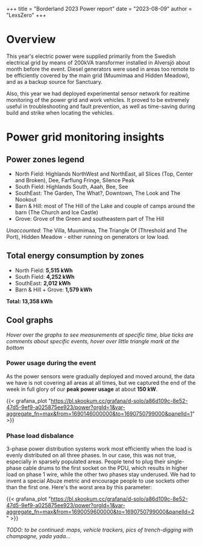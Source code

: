 +++
title = "Borderland 2023 Power report"
date = "2023-08-09"
author = "LexsZero"
+++

# Overview


This year's electric power were supplied primarily from the Swedish electrical grid
by means of 200kVA transformer installed in Alversjö about month before the event.
Diesel generators were used in areas too remote to be efficiently covered by the main
grid (Muumimaa and Hidden Meadow), and as a backup source for Sanctuary.

Also, this year we had deployed experimental sensor network for realtime monitoring
of the power grid and work vehicles. It proved to be extremely useful in
troubleshooting and fault prevention, as well as time-saving during build and
strike when locating the vehicles.

# Power grid monitoring insights

## Power zones legend

* North Field: Highlands NorthWest and NorthEast, all Slices (Top, Center and Broken),
    Dee, Farflung Fringe, Silence Peak
* South Field: Highlands South, Aaah, Bee, See
* SouthEast: The Garden, The What?, Downtown, The Look and The Nookout
* Barn & Hill: most of The Hill of the Lake and couple of camps around the barn (The Church
    and Ice Castle)
* Grove: Grove of the Green and southeastern part of The Hill

_Unaccounted_: The Villa, Muumimaa, The Triangle Of (Threshold and The Port),
    Hidden Meadow - either running on generators or low load.

## Total energy consumption by zones

* North Field: **5,515 kWh**
* South Field: **4,252 kWh**
* SouthEast: **2,012 kWh**
* Barn & Hill + Grove: **1,579 kWh**

**Total: 13,358 kWh**

## Cool graphs

_Hover over the graphs to see measurements at specific time, blue ticks are
comments about specific events, hover over little triangle mark at the bottom_

### Power usage during the event

As the power sensors were gradually deployed and moved around, the data we have
is not covering all areas at all times, but we captured the end of the week in
full glory of our **peak power usage** at about **150 kW**.

{{< grafana_plot "https://bl.skookum.cc/grafana/d-solo/a86d109c-8e52-47d5-9ef9-a025875ee923/power?orgId=1&var-aggregate_fn=max&from=1690146000000&to=1690750799000&panelId=1" >}}

### Phase load disbalance

3-phase power distribution systems work most efficiently when the load is
evenly distributed on all three phases. In our case, this was not true,
especially in sparsely populated areas. People tend to plug their
single-phase cable drums to the first socket on the PDU, which results in
higher load on phase 1 wire, while the other two phases stay underused. We had to
invent a special Abuze metric and encourage people to use sockets other than the
first one. Here's the worst area by this parameter:

{{< grafana_plot "https://bl.skookum.cc/grafana/d-solo/a86d109c-8e52-47d5-9ef9-a025875ee923/power?orgId=1&var-aggregate_fn=max&from=1690059600000&to=1690750799000&panelId=2" >}}

_TODO: to be continued: maps, vehicle trackers, pics of trench-digging with champagne, yada yada..._

